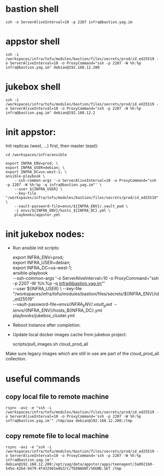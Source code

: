 # bastion shell

    ssh -o ServerAliveInterval=10 -p 2207 infra@bastion.yag.im

# appstor shell

    ssh -i /workspaces/infra/tofu/modules/bastion/files/secrets/prod/id_ed25519 -o ServerAliveInterval=10 -o ProxyCommand="ssh -p 2207 -W %h:%p infra@bastion.yag.im" debian@192.168.12.200

# jukebox shell

    ssh -i /workspaces/infra/tofu/modules/bastion/files/secrets/prod/id_ed25519 -o ServerAliveInterval=10 -o ProxyCommand="ssh -p 2207 -W %h:%p infra@bastion.yag.im" debian@192.168.12.2

# init appstor:

Init replicas (west, ...) first, then master (east):

    cd /workspaces/infra/ansible

    export INFRA_ENV=prod; \
    export INFRA_USER=debian; \
    export INFRA_DC=us-west-1; \
    ansible-playbook \
        --ssh-common-args '-o ServerAliveInterval=10 -o ProxyCommand="ssh -p 2207 -W %h:%p -q infra@bastion.yag.im"' \
        --user ${INFRA_USER} \
        --key-file "/workspaces/infra/tofu/modules/bastion/files/secrets/prod/id_ed25519" \
        --vault-password-file=envs/${INFRA_ENV}/.vault_pwd \
        -i envs/${INFRA_ENV}/hosts_${INFRA_DC}.yml \
        playbooks/appstor.yml

# init jukebox nodes:

- Run ansible init scripts:

    export INFRA_ENV=prod; \
    export INFRA_USER=debian; \
    export INFRA_DC=us-west-1; \
    ansible-playbook \
        --ssh-common-args '-o ServerAliveInterval=10 -o ProxyCommand="ssh -p 2207 -W %h:%p -q infra@bastion.yag.im"' \
        --user ${INFRA_USER} \
        --key-file "/workspaces/infra/tofu/modules/bastion/files/secrets/${INFRA_ENV}/id_ed25519" \
        --vault-password-file=envs/${INFRA_ENV}/.vault_pwd \
        -i envs/${INFRA_ENV}/hosts_${INFRA_DC}.yml \
        playbooks/jukebox_cluster.yml

- Reboot instance after completion.

- Update local docker images cache from jukebox project: 

    scripts/pull_images.sh cloud_prod_all

Make sure legacy images which are still in use are part of the cloud_prod_all collection.

# useful commands

## copy local file to remote machine

    rsync -avz -e "ssh -i /workspaces/infra/tofu/modules/bastion/files/secrets/prod/id_ed25519 -o ServerAliveInterval=10 -o ProxyCommand='ssh -p 2207 -W %h:%p infra@bastion.yag.im'" /tmp/aaa debian@192.168.12.200:/tmp

## copy remote file to local machine

    rsync -avz -e "ssh -i /workspaces/infra/tofu/modules/bastion/files/secrets/prod/id_ed25519 -o ServerAliveInterval=10 -o ProxyCommand='ssh -p 2207 -W %h:%p infra@bastion.yag.im'" debian@192.168.12.200:/opt/yag/data/appstor/apps/teenagent/3a0921b0-545e-42bd-9479-4f4329d1e8b3/C/TEENAGNT/SOUND.SET /tmp
